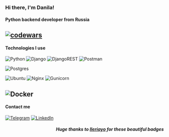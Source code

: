 ### Hi there, I'm Danila!
#### Python backend developer from Russia

[![codewars](https://www.codewars.com/users/FrostFree/badges/small)](https://www.codewars.com/users/FrostFree)
---
#### Technologies I use

![Python](https://img.shields.io/badge/python-3670A0?style=for-the-badge&logo=python&logoColor=ffdd54)
![Django](https://img.shields.io/badge/django-%23092E20.svg?style=for-the-badge&logo=django&logoColor=white)
![DjangoREST](https://img.shields.io/badge/DJANGO-REST-ff1709?style=for-the-badge&logo=django&logoColor=white&color=ff1709&labelColor=gray)
![Postman](https://img.shields.io/badge/Postman-FF6C37?style=for-the-badge&logo=postman&logoColor=white)

![Postgres](https://img.shields.io/badge/postgres-%23316192.svg?style=for-the-badge&logo=postgresql&logoColor=white)

![Ubuntu](https://img.shields.io/badge/Ubuntu-E95420?style=for-the-badge&logo=ubuntu&logoColor=white)
![Nginx](https://img.shields.io/badge/nginx-%23009639.svg?style=for-the-badge&logo=nginx&logoColor=white)
![Gunicorn](https://img.shields.io/badge/gunicorn-%298729.svg?style=for-the-badge&logo=gunicorn&logoColor=white)

![Docker](https://img.shields.io/badge/docker-%230db7ed.svg?style=for-the-badge&logo=docker&logoColor=white)
---
#### Contact me
[![Telegram](https://img.shields.io/badge/Telegram-2CA5E0?style=for-the-badge&logo=telegram&logoColor=white)](https://t.me/fr0stfree)
[![LinkedIn](https://img.shields.io/badge/linkedin-%230077B5.svg?style=for-the-badge&logo=linkedin&logoColor=white)](https://www.linkedin.com/in/danila-krasov-15959b245/)
<h5 align='right'>Huge thanks to <a href="https://github.com/Ileriayo/markdown-badges">Ileriayo</a> for these beautiful badges</h5>
